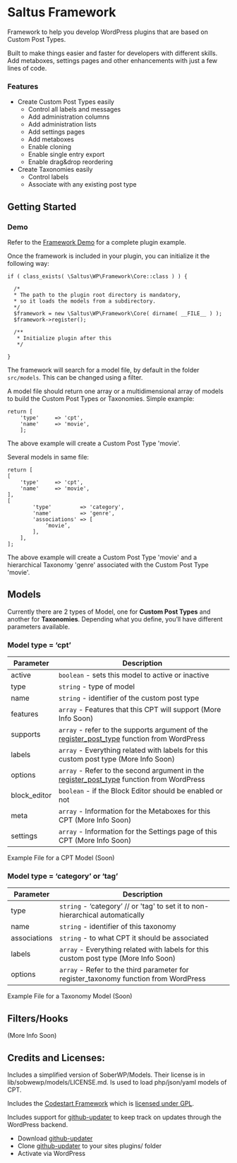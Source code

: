 # Saltus Framework
Framework to help you develop WordPress plugins that are based on Custom Post Types.

Built to make things easier and faster for developers with different skills. Add metaboxes, settings pages and other enhancements with just a few lines of code.

### Features
* Create Custom Post Types easily
	* Control all labels and messages
	* Add administration columns
	* Add administration lists
	* Add settings pages
	* Add metaboxes
	* Enable cloning
	* Enable single entry export
	* Enable drag&drop reordering
* Create Taxonomies easily
	* Control labels
	* Associate with any existing post type



## Getting Started

### Demo

Refer to the [Framework Demo](https://github.com/SaltusDev/framework-demo) for a complete plugin example.


Once the framework is included in your plugin, you can initialize it the following way:

    if ( class_exists( \Saltus\WP\Framework\Core::class ) ) {

      /*
      * The path to the plugin root directory is mandatory,
      * so it loads the models from a subdirectory.
      */
      $framework = new \Saltus\WP\Framework\Core( dirname( __FILE__ ) );
      $framework->register();

      /**
       * Initialize plugin after this
       */

	}

The framework will search for a model file, by default in the folder `src/models`. This can be changed using a filter.

A model file should return one array or a multidimensional array of models to build the Custom Post Types or Taxonomies. Simple example:

    return [
        'type'     => 'cpt',
        'name'     => 'movie',
        ];

The above example will create a Custom Post Type 'movie'.

Several models in same file:

    return [
    [
        'type'     => 'cpt',
        'name'     => 'movie',
    ],
    [
            'type'         => 'category',
            'name'         => 'genre',
            'associations' => [
                ‘movie’,
            ],
        ],
    ];

The above example will create a Custom Post Type 'movie' and a hierarchical Taxonomy 'genre' associated with the Custom Post Type 'movie'.

## Models

Currently there are 2 types of Model, one for **Custom Post Types** and another for **Taxonomies**. Depending what you define, you’ll have different parameters available.

### Model type = ‘cpt’

| Parameter | Description |
| --- | --- |
| active | `boolean` - sets this model to active or inactive |
type | `string` - type of model |
name | `string` - identifier of the custom post type |
features | `array` - Features that this CPT will support (More Info Soon)  |
supports | `array` - refer to the supports argument of the [register_post_type](https://developer.wordpress.org/reference/functions/register_post_type/) function from WordPress |
labels | `array` - Everything related with labels for this custom post type (More Info Soon)  |
options | `array` - Refer to the second argument in the [register_post_type](https://developer.wordpress.org/reference/functions/register_post_type/) function from WordPress |
block_editor | `boolean` - if the Block Editor should be enabled or not |
meta | `array` - Information for the Metaboxes for this CPT (More Info Soon)  |
settings | `array` - Information for the Settings page of this CPT (More Info Soon)  |

Example File for a CPT Model (Soon)


### Model type = ‘category’ or ‘tag’

| Parameter | Description |
| --- | --- |
type | `string` - ‘category’ // or 'tag' to set it to non-hierarchical automatically |
name | `string` - identifier of this taxonomy |
associations | `string` - to what CPT it should be associated |
labels | `array` - Everything related with labels for this custom post type (More Info Soon)  |
options | `array` - Refer to the third parameter for register_taxonomy function from WordPress |

Example File for a Taxonomy Model (Soon)

## Filters/Hooks

(More Info Soon)


## Credits and Licenses:

Includes a simplified version of SoberWP/Models. Their license is in lib/sobwewp/models/LICENSE.md. Is used to load php/json/yaml models of CPT.

Includes the [Codestart Framework](https://codestarframework.com/) which is [licensed under GPL](https://codestarframework.com/license/).

Includes support for [github-updater](https://github.com/afragen/github-updater) to keep track on updates through the WordPress backend.
* Download [github-updater](https://github.com/afragen/github-updater)
* Clone [github-updater](https://github.com/afragen/github-updater) to your sites plugins/ folder
* Activate via WordPress
